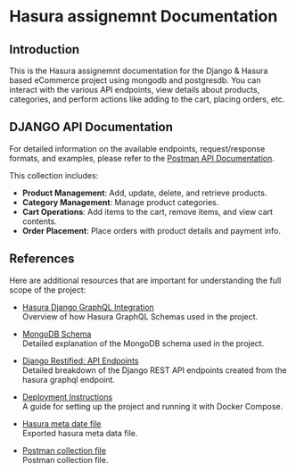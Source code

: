 # Hasura assignemnt Documentation

## Introduction

This is the Hasura assignemnt documentation for the Django & Hasura based eCommerce project using mongodb and postgresdb. You can interact with the various API endpoints, view details about products, categories, and perform actions like adding to the cart, placing orders, etc.

## DJANGO API Documentation

For detailed information on the available endpoints, request/response formats, and examples, please refer to the [Postman API Documentation](https://documenter.getpostman.com/view/12011124/2sAY55aHbQ).

This collection includes:
- **Product Management**: Add, update, delete, and retrieve products.
- **Category Management**: Manage product categories.
- **Cart Operations**: Add items to the cart, remove items, and view cart contents.
- **Order Placement**: Place orders with product details and payment info.

## References

Here are additional resources that are important for understanding the full scope of the project:

- [Hasura Django GraphQL Integration](./hasura-graphql-schema/django-graphql-doc.md)  
  Overview of how Hasura GraphQL Schemas used in the project.

- [MongoDB Schema](./mongodb-schema/mongodb-schema.md)  
  Detailed explanation of the MongoDB schema used in the project.

- [Django Restified: API Endpoints](./django-restified-graphql-doc.md)  
  Detailed breakdown of the Django REST API endpoints created from the hasura graphql endpoint.

- [Deployment Instructions](./deployment-instructions.md)  
  A guide for setting up the project and running it with Docker Compose.

- [Hasura meta date file](./hasura_metadata_2024_11_14_09_35_40_649.json)  
  Exported hasura meta data file.

- [Postman collection file](./ecommerce.postman_collection.json)  
  Postman collection file.
